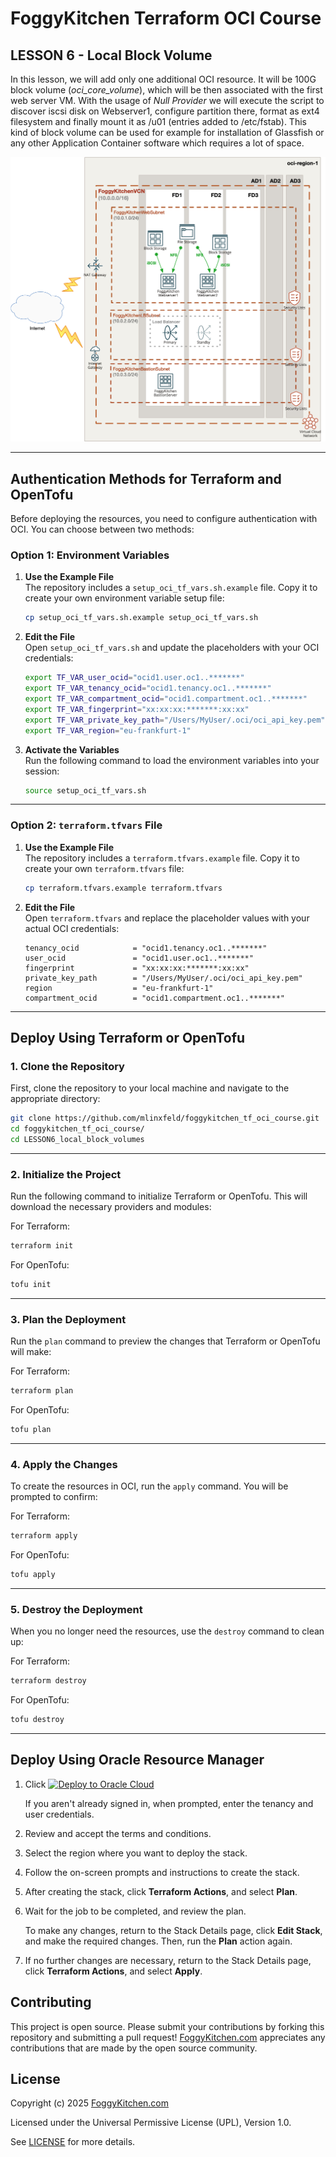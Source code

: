 # FoggyKitchen Terraform OCI Course

## LESSON 6 - Local Block Volume

In this lesson, we will add only one additional OCI resource. It will be 100G block volume (*oci_core_volume*), which will be then associated with the first web server VM. With the usage of *Null Provider* we will execute the script to discover iscsi disk on Webserver1, configure partition there, format as ext4 filesystem and finally mount it as /u01 (entries added to /etc/fstab). This kind of block volume can be used for example for installation of Glassfish or any other Application Container software which requires a lot of space. 

![](LESSON6_local_block_volumes.jpg)

---

## Authentication Methods for Terraform and OpenTofu

Before deploying the resources, you need to configure authentication with OCI. You can choose between two methods:

### **Option 1: Environment Variables**

1. **Use the Example File**  
   The repository includes a `setup_oci_tf_vars.sh.example` file. Copy it to create your own environment variable setup file:

   ```bash
   cp setup_oci_tf_vars.sh.example setup_oci_tf_vars.sh
   ```

2. **Edit the File**  
   Open `setup_oci_tf_vars.sh` and update the placeholders with your OCI credentials:

   ```bash
   export TF_VAR_user_ocid="ocid1.user.oc1..*******"
   export TF_VAR_tenancy_ocid="ocid1.tenancy.oc1..*******"
   export TF_VAR_compartment_ocid="ocid1.compartment.oc1..*******"
   export TF_VAR_fingerprint="xx:xx:xx:*******:xx:xx"
   export TF_VAR_private_key_path="/Users/MyUser/.oci/oci_api_key.pem"
   export TF_VAR_region="eu-frankfurt-1"
   ```

3. **Activate the Variables**  
   Run the following command to load the environment variables into your session:

   ```bash
   source setup_oci_tf_vars.sh
   ```

---

### **Option 2: `terraform.tfvars` File**

1. **Use the Example File**  
   The repository includes a `terraform.tfvars.example` file. Copy it to create your own `terraform.tfvars` file:

   ```bash
   cp terraform.tfvars.example terraform.tfvars
   ```

2. **Edit the File**  
   Open `terraform.tfvars` and replace the placeholder values with your actual OCI credentials:

   ```hcl
   tenancy_ocid            = "ocid1.tenancy.oc1..*******"
   user_ocid               = "ocid1.user.oc1..*******"
   fingerprint             = "xx:xx:xx:*******:xx:xx"
   private_key_path        = "/Users/MyUser/.oci/oci_api_key.pem"
   region                  = "eu-frankfurt-1"
   compartment_ocid        = "ocid1.compartment.oc1..*******"
   ```

---

## Deploy Using Terraform or OpenTofu

### **1. Clone the Repository**

First, clone the repository to your local machine and navigate to the appropriate directory:

```bash
git clone https://github.com/mlinxfeld/foggykitchen_tf_oci_course.git
cd foggykitchen_tf_oci_course/
cd LESSON6_local_block_volumes
```

---

### **2. Initialize the Project**

Run the following command to initialize Terraform or OpenTofu. This will download the necessary providers and modules:

For Terraform:
```bash
terraform init
```

For OpenTofu:
```bash
tofu init
```

---

### **3. Plan the Deployment**

Run the `plan` command to preview the changes that Terraform or OpenTofu will make:

For Terraform:
```bash
terraform plan
```

For OpenTofu:
```bash
tofu plan
```

---

### **4. Apply the Changes**

To create the resources in OCI, run the `apply` command. You will be prompted to confirm:

For Terraform:
```bash
terraform apply
```

For OpenTofu:
```bash
tofu apply
```

---

### **5. Destroy the Deployment**

When you no longer need the resources, use the `destroy` command to clean up:

For Terraform:
```bash
terraform destroy
```

For OpenTofu:
```bash
tofu destroy
```

---

## Deploy Using Oracle Resource Manager

1. Click [![Deploy to Oracle Cloud](https://oci-resourcemanager-plugin.plugins.oci.oraclecloud.com/latest/deploy-to-oracle-cloud.svg)](https://cloud.oracle.com/resourcemanager/stacks/create?region=home&zipUrl=https://github.com/mlinxfeld/foggykitchen_tf_oci_course/releases/latest/download/LESSON6_local_block_volumes.zip)

    If you aren't already signed in, when prompted, enter the tenancy and user credentials.

2. Review and accept the terms and conditions.

3. Select the region where you want to deploy the stack.

4. Follow the on-screen prompts and instructions to create the stack.

5. After creating the stack, click **Terraform Actions**, and select **Plan**.

6. Wait for the job to be completed, and review the plan.

    To make any changes, return to the Stack Details page, click **Edit Stack**, and make the required changes. Then, run the **Plan** action again.

7. If no further changes are necessary, return to the Stack Details page, click **Terraform Actions**, and select **Apply**.

## Contributing
This project is open source. Please submit your contributions by forking this repository and submitting a pull request! [FoggyKitchen.com](https://foggykitchen.com/) appreciates any contributions that are made by the open source community.

## License
Copyright (c) 2025 [FoggyKitchen.com](https://foggykitchen.com/)

Licensed under the Universal Permissive License (UPL), Version 1.0.

See [LICENSE](LICENSE) for more details.